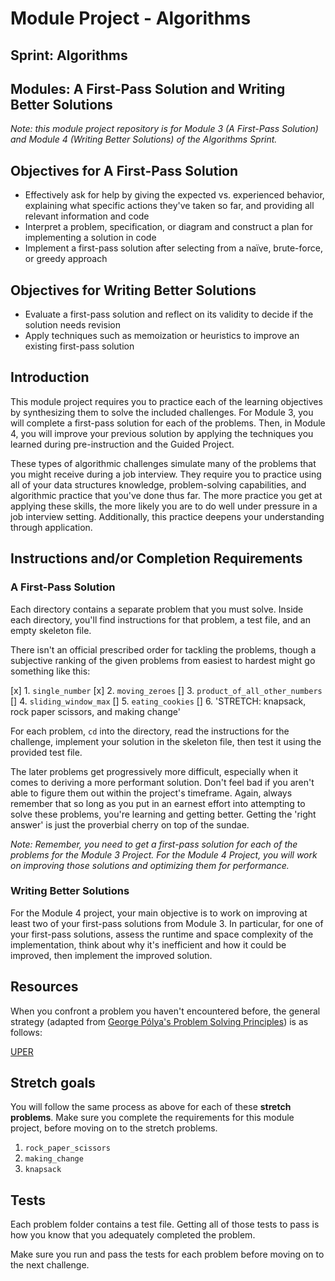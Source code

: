 # Module Project - Algorithms

## Sprint: Algorithms

## Modules: A First-Pass Solution and Writing Better Solutions

_Note: this module project repository is for Module 3 (A First-Pass Solution) and Module 4 (Writing Better Solutions) of the Algorithms Sprint._

## Objectives for A First-Pass Solution

- Effectively ask for help by giving the expected vs. experienced behavior, explaining what specific actions they've taken so far, and providing all relevant information and code
- Interpret a problem, specification, or diagram and construct a plan for implementing a solution in code
- Implement a first-pass solution after selecting from a naïve, brute-force, or greedy approach

## Objectives for Writing Better Solutions

- Evaluate a first-pass solution and reflect on its validity to decide if the solution needs revision
- Apply techniques such as memoization or heuristics to improve an existing first-pass solution

## Introduction

This module project requires you to practice each of the learning objectives by synthesizing them to solve the included challenges. For Module 3, you will complete a first-pass solution for each of the problems. Then, in Module 4, you will improve your previous solution by applying the techniques you learned during pre-instruction and the Guided Project.

These types of algorithmic challenges simulate many of the problems that you might receive during a job interview. They require you to practice using all of your data structures knowledge, problem-solving capabilities, and algorithmic practice that you've done thus far. The more practice you get at applying these skills, the more likely you are to do well under pressure in a job interview setting. Additionally, this practice deepens your understanding through application.

## Instructions and/or Completion Requirements

### A First-Pass Solution

Each directory contains a separate problem that you must solve. Inside each directory, you'll find instructions for that problem, a test file, and an empty skeleton file.

There isn't an official prescribed order for tackling the problems, though a subjective ranking of the given problems from easiest to hardest might go something like this:

[x] 1. `single_number`
[x] 2. `moving_zeroes`
[] 3. `product_of_all_other_numbers`
[] 4. `sliding_window_max`
[] 5. `eating_cookies`
[] 6. 'STRETCH: knapsack, rock paper scissors, and making change'

For each problem, `cd` into the directory, read the instructions for the challenge, implement your solution in the skeleton file, then test it using the provided test file.

The later problems get progressively more difficult, especially when it comes to deriving a more performant solution. Don't feel bad if you aren't able to figure them out within the project's timeframe. Again, always remember that so long as you put in an earnest effort into attempting to solve these problems, you're learning and getting better. Getting the 'right answer' is just the proverbial cherry on top of the sundae.

_Note: Remember, you need to get a first-pass solution for each of the problems for the Module 3 Project. For the Module 4 Project, you will work on improving those solutions and optimizing them for performance._

### Writing Better Solutions

For the Module 4 project, your main objective is to work on improving at least two of your first-pass solutions from Module 3. In particular, for one of your first-pass solutions, assess the runtime and space complexity of the implementation, think about why it's inefficient and how it could be improved, then implement the improved solution.

## Resources

When you confront a problem you haven't encountered before, the general strategy (adapted from [George Pólya's Problem Solving Principles](https://en.wikipedia.org/wiki/How_to_Solve_It)) is as follows:

[UPER](https://github.com/LambdaSchool/CS-Wiki/wiki/Lambda-Problem-Solving-Framework)

## Stretch goals

You will follow the same process as above for each of these **stretch problems**. Make sure you complete the requirements for this module project, before moving on to the stretch problems.

1. `rock_paper_scissors`
2. `making_change`
3. `knapsack`

## Tests

Each problem folder contains a test file. Getting all of those tests to pass is how you know that you adequately completed the problem.

Make sure you run and pass the tests for each problem before moving on to the next challenge.
